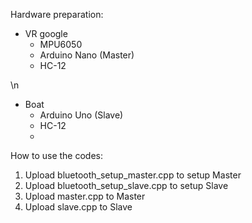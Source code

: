 Hardware preparation:
- VR google
	- MPU6050
	- Arduino Nano (Master)
	- HC-12
	
\n
- Boat
	- Arduino Uno (Slave)
	- HC-12
	- 



How to use the codes:
1. Upload bluetooth_setup_master.cpp to setup Master
2. Upload bluetooth_setup_slave.cpp to setup Slave
3. Upload master.cpp to Master
4. Upload slave.cpp to Slave

